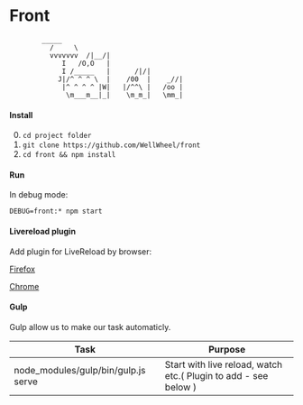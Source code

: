 # Front

>
	        _____
              /     \
              vvvvvvv  /|__/|
                 I   /O,O   |
                 I /_____   |      /|/|
                J|/^ ^ ^ \  |    /00  |    _//|
                 |^ ^ ^ ^ |W|   |/^^\ |   /oo |
                  \m___m__|_|    \m_m_|   \mm_|

#### Install

0. `cd project folder`
1. `git clone https://github.com/WellWheel/front`
2. `cd front && npm install`

#### Run

In debug mode: 

`DEBUG=front:* npm start`

#### Livereload plugin

Add plugin for LiveReload by browser: 

[Firefox](https://addons.mozilla.org/fr/firefox/addon/livereload/)

[Chrome](https://chrome.google.com/webstore/detail/livereload/jnihajbhpnppcggbcgedagnkighmdlei/related)

#### Gulp

Gulp allow us to make our task automaticly.

|Task                                |Purpose					                                                 |
|--                   				 |--  						                                                 |   
|node_modules/gulp/bin/gulp.js serve | Start with live reload, watch etc.( Plugin to add - see below )           |